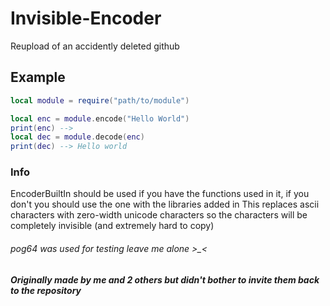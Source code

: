 # Invisible-Encoder

Reupload of an accidently deleted github

## Example
```lua
local module = require("path/to/module")

local enc = module.encode("Hello World")
print(enc) --> 
local dec = module.decode(enc)
print(dec) --> Hello world
```

### Info
EncoderBuiltIn should be used if you have the functions used in it, if you don't you should use the one with the libraries added in
This replaces ascii characters with zero-width unicode characters so the characters will be completely invisible (and extremely hard to copy)


###### pog64 was used for testing leave me alone >_<
##### Originally made by me and 2 others but didn't bother to invite them back to the repository
